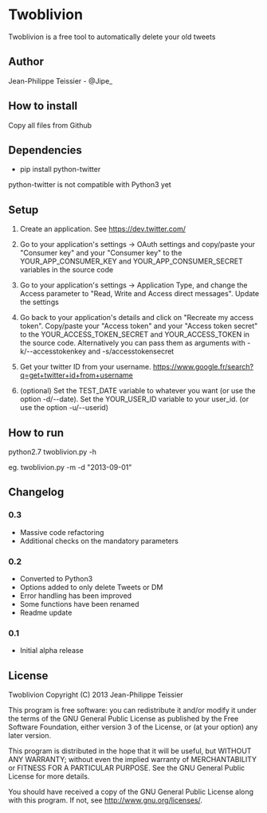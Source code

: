 # Twoblivion

Twoblivion is a free tool to automatically delete your old tweets

## Author 

Jean-Philippe Teissier - @Jipe_ 

## How to install

Copy all files from Github

## Dependencies

* pip install python-twitter

python-twitter is not compatible with Python3 yet

## Setup

1. Create an application. See https://dev.twitter.com/ 

2. Go to your application's settings -> OAuth settings and copy/paste your "Consumer key" and your "Consumer key" to the YOUR_APP_CONSUMER_KEY and YOUR_APP_CONSUMER_SECRET variables in the source code

3. Go to your application's settings -> Application Type, and change the Access parameter to "Read, Write and Access direct messages". Update the settings

3. Go back to your application's details and click on "Recreate my access token". Copy/paste your "Access token" and your "Access token secret" to the YOUR_ACCESS_TOKEN_SECRET and YOUR_ACCESS_TOKEN in the source code. Alternatively you can pass them as arguments with -k/--accesstokenkey and -s/accesstokensecret

4. Get your twitter ID from your username. https://www.google.fr/search?q=get+twitter+id+from+username

5. (optional) Set the TEST_DATE variable to whatever you want (or use the option -d/--date). Set the YOUR_USER_ID variable to your user_id. (or use the option -u/--userid)


## How to run

python2.7 twoblivion.py -h

eg. twoblivion.py -m -d "2013-09-01"

## Changelog

### 0.3
 * Massive code refactoring
 * Additional checks on the mandatory parameters

### 0.2
 * Converted to Python3
 * Options added to only delete Tweets or DM
 * Error handling has been improved
 * Some functions have been renamed
 * Readme update

### 0.1
 * Initial alpha release

## License

Twoblivion
Copyright (C) 2013 Jean-Philippe Teissier

This program is free software: you can redistribute it and/or modify
it under the terms of the GNU General Public License as published by
the Free Software Foundation, either version 3 of the License, or
(at your option) any later version.

This program is distributed in the hope that it will be useful,
but WITHOUT ANY WARRANTY; without even the implied warranty of
MERCHANTABILITY or FITNESS FOR A PARTICULAR PURPOSE.  See the
GNU General Public License for more details.

You should have received a copy of the GNU General Public License
along with this program.  If not, see <http://www.gnu.org/licenses/>.
